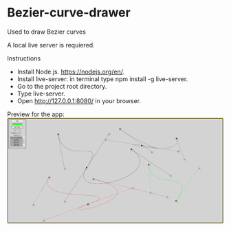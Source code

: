 # Bezier-curve-drawer
Used to draw Bezier curves

A local live server is requiered.

Instructions

- Install Node.js. https://nodejs.org/en/.
- Install live-server: in terminal type npm install -g live-server.
- Go to the project root directory.
- Type live-server.
- Open http://127.0.0.1:8080/ in your browser.

Preview for the app:
<img src="./images/preview.png">

